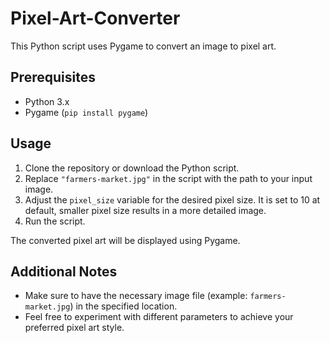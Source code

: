 # Pixel-Art-Converter

This Python script uses Pygame to convert an image to pixel art.

## Prerequisites

- Python 3.x
- Pygame (`pip install pygame`)


## Usage

1. Clone the repository or download the Python script.
2. Replace `"farmers-market.jpg"` in the script with the path to your input image.
3. Adjust the `pixel_size` variable for the desired pixel size. It is set to 10 at default, smaller pixel size results in a more detailed image.
4. Run the script.

The converted pixel art will be displayed using Pygame.

## Additional Notes

- Make sure to have the necessary image file (example: `farmers-market.jpg`) in the specified location.
- Feel free to experiment with different parameters to achieve your preferred pixel art style.
